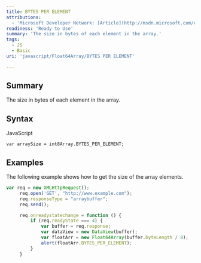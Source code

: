```yaml
---
title: BYTES PER ELEMENT
attributions:
  - 'Microsoft Developer Network: [Article](http://msdn.microsoft.com/en-us/library/ie/br230742(v=vs.94).aspx)'
readiness: 'Ready to Use'
summary: 'The size in bytes of each element in the array.'
tags:
  - JS
  - Basic
uri: 'javascript/Float64Array/BYTES PER ELEMENT'

---
```

## <span>Summary</span>

The size in bytes of each element in the array.

## <span>Syntax</span>

<span class="language">JavaScript</span>

    var arraySize = int8Array.BYTES_PER_ELEMENT;

## <span>Examples</span>

The following example shows how to get the size of the array elements.

``` js
var req = new XMLHttpRequest();
     req.open('GET', "http://www.example.com");
     req.responseType = "arraybuffer";
     req.send();

     req.onreadystatechange = function () {
         if (req.readyState === 4) {
             var buffer = req.response;
             var dataView = new DataView(buffer);
             var floatArr = new Float64Array(buffer.byteLength / 8);
             alert(floatArr.BYTES_PER_ELEMENT);
         }
     }
```

